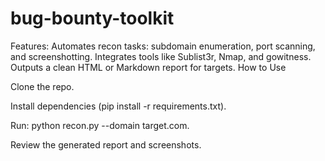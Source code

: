 # bug-bounty-toolkit
Features:  Automates recon tasks: subdomain enumeration, port scanning, and screenshotting.  Integrates tools like Sublist3r, Nmap, and gowitness.  Outputs a clean HTML or Markdown report for targets. 
How to Use

Clone the repo.

Install dependencies (pip install -r requirements.txt).

Run: python recon.py --domain target.com.

Review the generated report and screenshots.
